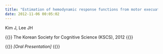```yaml
---
title: "Estimation of hemodynamic response functions from motor execuation and imagery tasks using a functional MRI data"
date: 2012-11-06 00:05:02
---
```


Kim J, Lee JH


{{<format bright-green>}}
The Korean Society for Cognitive Science (KSCS), 2012
{{</format>}}

{{<format teal>}}
*[Oral Presentation]*
{{</format>}}